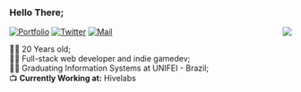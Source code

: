 ### Hello There;

<img align='right' src="https://github-readme-stats.vercel.app/api?username=danielnaoexiste&include_all_commits=true&show_icons=true&count_private=true&hide=prs,issues">

[![Portfolio](https://img.shields.io/static/v1?label=Portfolio&message=%20&color=yellow&logo=&style=flat-square&logoColor=white)](https://danielnaoexiste.github.io/)
[![Twitter](https://img.shields.io/static/v1?label=Twitter&message=%20&color=blue&logo=Twitter&style=flat-square&logoColor=white)](https://twitter.com/VulponDEV)
[![Mail](https://img.shields.io/static/v1?label=Mail&message=%20&color=red&logo=gmail&style=flat-square&logoColor=white)](mailto:danieldenardo1@gmail.com)
  
  
👨‍💻 20 Years old; <br>
👨‍💼 Full-stack web developer and indie gamedev; <br>
👨‍🎓 Graduating Information Systems at UNIFEI - Brazil; <br>
📺 **Currently Working at:** Hivelabs 


